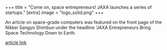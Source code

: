 +++
title = "Come on, space entrepreneurs! JAXA launches a series of startups."
[extra]
image = "logo_solid.png"
+++

An article on space-grade computers was featured on the front page of the Nikkei Sangyo Shimbun under the headline 'JAXA Entrepreneurs Bring Space Technology Down to Earth.

[article link](https://www.nikkei.com/article/DGXMZO51692990R01C19A1X11000/)
